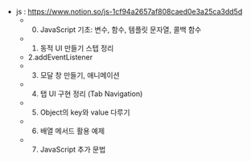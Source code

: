 - js : https://www.notion.so/js-1cf94a2657af808caed0e3a25ca3dd5d
  - 0. JavaScript 기초: 변수, 함수, 템플릿 문자열, 콜백 함수
  - 1. 동적 UI 만들기 스텝 정리
  - 2.addEventListener
  - 3. 모달 창 만들기, 애니메이션
  - 4. 탭 UI 구현 정리 (Tab Navigation)
  - 5. Object의 key와 value 다루기
  - 6.  배열 메서드 활용 예제
  - 7. JavaScript 추가 문법
